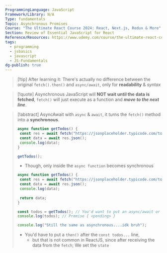 ```yaml
---
ProgrammingLanguage: JavaScript
Framework/Library: N/A
Type: fundamentals
Topic: Asynchronous Promises
Course: "The Ultimate React Course 2024: React, Next.js, Redux & More"
Section: Review of Essential JavaScript for React
Reference/Resources: https://www.udemy.com/course/the-ultimate-react-course/
tags:
  - programming
  - jsbasics
  - javascript
  - JS-Fundamentals
dg-publish: true
---
```


> [!tip] After learning it: 
 There's actually no difference between the original `fetch().then()` and `async/await`, only for __readability__ & _syntax_

> [!quote] Asynchronous
 JavaScript will __NOT wait until the data is fetched__, `fetch()` will just execute as a function and ___move to the next line___.

> [!abstract] AsyncAwait
> with `async` & `await`, it turns the `fetch()` method into a __synchronous__.
> ```js
> async function getTodos() {
>  const res = await fetch("https://jsonplaceholder.typicode.com/todos")
>  const data = await res.json();
>  console.log(data);
> }
> 
> getTodos();
> ```
> - Though, only inside the `async function` becomes synchronous
> ```js
> async function getTodos() {
>  const res = await fetch("https://jsonplaceholder.typicode.com/todos")
>  const data = await res.json();
>  console.log(data);
>  
>  return data;
> }
> 
>const todos = getTodos(); // You'd want to put an async/await or then here if you want to handle this promise again
>console.log(todos); // Promise { <pending> }
>
> console.log("Still the same as asynchronous....idk bruh");
> ```
> - You'd have to put a `then()` after the `const todos...` line,
> 	- but that is not common in ReactJS, since after receiving the data from the `fetch`; We set the `state`

